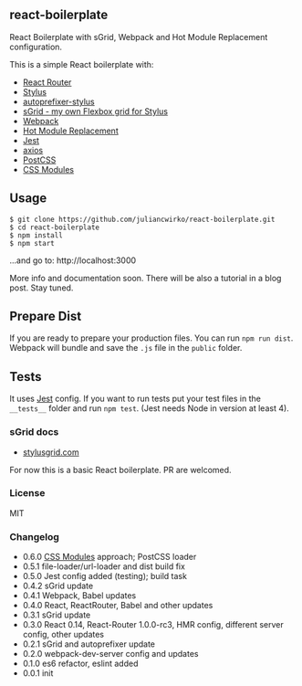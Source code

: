 ## react-boilerplate

React Boilerplate with sGrid, Webpack and Hot Module Replacement configuration.

This is a simple React boilerplate with:

- [React Router](https://www.npmjs.com/package/react-router)
- [Stylus](https://www.npmjs.com/package/stylus)
- [autoprefixer-stylus](https://www.npmjs.com/package/autoprefixer-stylus)
- [sGrid - my own Flexbox grid for Stylus](https://stylusgrid.com)
- [Webpack](https://www.npmjs.com/package/webpack)
- [Hot Module Replacement](https://webpack.github.io/docs/hot-module-replacement-with-webpack.html)
- [Jest](https://facebook.github.io/jest/)
- [axios](https://www.npmjs.com/package/axios)
- [PostCSS](https://github.com/postcss/postcss)
- [CSS Modules](https://github.com/css-modules/css-modules)

## Usage

```
$ git clone https://github.com/juliancwirko/react-boilerplate.git
$ cd react-boilerplate
$ npm install
$ npm start
```
...and go to: http://localhost:3000

More info and documentation soon. There will be also a tutorial in a blog post. Stay tuned.

## Prepare Dist

If you are ready to prepare your production files. You can run `npm run dist`. Webpack will bundle and save the `.js` file in the `public` folder.

## Tests

It uses [Jest](https://facebook.github.io/jest/) config. If you want to run tests put your test files in the `__tests__` folder and run `npm test`. (Jest needs Node in version at least 4).

### sGrid docs

- [stylusgrid.com](http://stylusgrid.com)

For now this is a basic React boilerplate. PR are welcomed.

### License

MIT

### Changelog

- 0.6.0 [CSS Modules](https://github.com/css-modules/css-modules) approach; PostCSS loader
- 0.5.1 file-loader/url-loader and dist build fix
- 0.5.0 Jest config added (testing); build task
- 0.4.2 sGrid update
- 0.4.1 Webpack, Babel updates
- 0.4.0 React, ReactRouter, Babel and other updates
- 0.3.1 sGrid update
- 0.3.0 React 0.14, React-Router 1.0.0-rc3, HMR config, different server config, other updates
- 0.2.1 sGrid and autoprefixer update
- 0.2.0 webpack-dev-server config and updates
- 0.1.0 es6 refactor, eslint added
- 0.0.1 init